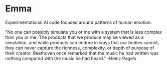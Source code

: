 # Emma
Experimentational AI code focused around patterns of human emotion.

"No one can possibly simulate you or me with a system that is less complex than you or me. The products that we produce may be viewed as a simulation, and while products can endure in ways that our bodies cannot, they can never capture the richness, complexity, or depth of purpose of their creator. Beethoven once remarked that the music he had written was nothing compared with the music he had heard." -Heinz Pagels
